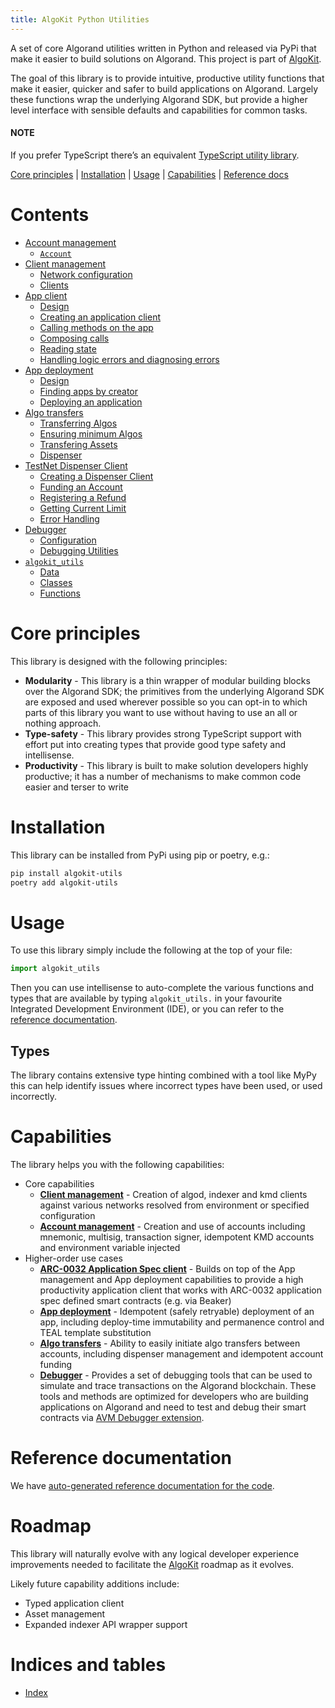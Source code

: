 ```yaml
---
title: AlgoKit Python Utilities
---
```


A set of core Algorand utilities written in Python and released via PyPi that make it easier to build solutions on Algorand.
This project is part of [AlgoKit](https://github.com/algorandfoundation/algokit-cli).

The goal of this library is to provide intuitive, productive utility functions that make it easier, quicker and safer to build applications on Algorand.
Largely these functions wrap the underlying Algorand SDK, but provide a higher level interface with sensible defaults and capabilities for common tasks.

#### NOTE
If you prefer TypeScript there’s an equivalent [TypeScript utility library](https://github.com/algorandfoundation/algokit-utils-ts).

[Core principles]() | [Installation]() | [Usage]() | [Capabilities]() | [Reference docs]()

# Contents

* [Account management](capabilities/account)
  * [`Account`](capabilities/account#account)
* [Client management](capabilities/client)
  * [Network configuration](capabilities/client#network-configuration)
  * [Clients](capabilities/client#clients)
* [App client](capabilities/app-client)
  * [Design](capabilities/app-client#design)
  * [Creating an application client](capabilities/app-client#creating-an-application-client)
  * [Calling methods on the app](capabilities/app-client#calling-methods-on-the-app)
  * [Composing calls](capabilities/app-client#composing-calls)
  * [Reading state](capabilities/app-client#reading-state)
  * [Handling logic errors and diagnosing errors](capabilities/app-client#handling-logic-errors-and-diagnosing-errors)
* [App deployment](capabilities/app-deploy)
  * [Design](capabilities/app-deploy#design)
  * [Finding apps by creator](capabilities/app-deploy#finding-apps-by-creator)
  * [Deploying an application](capabilities/app-deploy#deploying-an-application)
* [Algo transfers](capabilities/transfer)
  * [Transferring Algos](capabilities/transfer#transferring-algos)
  * [Ensuring minimum Algos](capabilities/transfer#ensuring-minimum-algos)
  * [Transfering Assets](capabilities/transfer#transfering-assets)
  * [Dispenser](capabilities/transfer#dispenser)
* [TestNet Dispenser Client](capabilities/dispenser-client)
  * [Creating a Dispenser Client](capabilities/dispenser-client#creating-a-dispenser-client)
  * [Funding an Account](capabilities/dispenser-client#funding-an-account)
  * [Registering a Refund](capabilities/dispenser-client#registering-a-refund)
  * [Getting Current Limit](capabilities/dispenser-client#getting-current-limit)
  * [Error Handling](capabilities/dispenser-client#error-handling)
* [Debugger](capabilities/debugger)
  * [Configuration](capabilities/debugger#configuration)
  * [Debugging Utilities](capabilities/debugger#debugging-utilities)
* [`algokit_utils`](apidocs/algokit_utils/algokit_utils)
  * [Data](apidocs/algokit_utils/algokit_utils#data)
  * [Classes](apidocs/algokit_utils/algokit_utils#classes)
  * [Functions](apidocs/algokit_utils/algokit_utils#functions)

<a id="core-principles"></a>

# Core principles

This library is designed with the following principles:

- **Modularity** - This library is a thin wrapper of modular building blocks over the Algorand SDK; the primitives from the underlying Algorand SDK are
  exposed and used wherever possible so you can opt-in to which parts of this library you want to use without having to use an all or nothing approach.
- **Type-safety** - This library provides strong TypeScript support with effort put into creating types that provide good type safety and intellisense.
- **Productivity** - This library is built to make solution developers highly productive; it has a number of mechanisms to make common code easier and terser to write

<a id="installation"></a>

# Installation

This library can be installed from PyPi using pip or poetry, e.g.:

```default
pip install algokit-utils
poetry add algokit-utils
```

<a id="usage"></a>

# Usage

To use this library simply include the following at the top of your file:

```python
import algokit_utils
```

Then you can use intellisense to auto-complete the various functions and types that are available by typing `algokit_utils.` in your favourite Integrated Development Environment (IDE),
or you can refer to the [reference documentation](apidocs/algokit_utils/algokit_utils).

## Types

The library contains extensive type hinting combined with a tool like MyPy this can help identify issues where incorrect types have been used, or used incorrectly.

<a id="capabilities"></a>

# Capabilities

The library helps you with the following capabilities:

- Core capabilities
  - [**Client management**](capabilities/client) - Creation of algod, indexer and kmd clients against various networks resolved from environment or specified configuration
  - [**Account management**](capabilities/account) - Creation and use of accounts including mnemonic, multisig, transaction signer, idempotent KMD accounts and environment variable injected
- Higher-order use cases
  - [**ARC-0032 Application Spec client**](capabilities/app-client) - Builds on top of the App management and App deployment capabilities to provide a high productivity application client that works with ARC-0032 application spec defined smart contracts (e.g. via Beaker)
  - [**App deployment**](capabilities/app-deploy) - Idempotent (safely retryable) deployment of an app, including deploy-time immutability and permanence control and TEAL template substitution
  - [**Algo transfers**](capabilities/transfer) - Ability to easily initiate algo transfers between accounts, including dispenser management and idempotent account funding
  - [**Debugger**](capabilities/debugger) - Provides a set of debugging tools that can be used to simulate and trace transactions on the Algorand blockchain. These tools and methods are optimized for developers who are building applications on Algorand and need to test and debug their smart contracts via [AVM Debugger extension](https://github.com/algorandfoundation/algokit-avm-vscode-debugger).

<a id="reference-documentation"></a>

# Reference documentation

We have [auto-generated reference documentation for the code](apidocs/algokit_utils/algokit_utils).

# Roadmap

This library will naturally evolve with any logical developer experience improvements needed to facilitate the [AlgoKit](https://github.com/algorandfoundation/algokit-cli) roadmap as it evolves.

Likely future capability additions include:

- Typed application client
- Asset management
- Expanded indexer API wrapper support

# Indices and tables

- [Index](genindex)